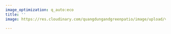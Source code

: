 ```yaml
---
image_optimization: q_auto:eco
title: ''
image: https://res.cloudinary.com/quangdungandgreenpatio/image/upload/v1575623164/posts/Pattern_Wedding_Banner_Facebook_Cover_qya0iu.png

---
```

